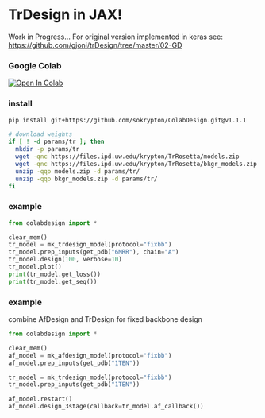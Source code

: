 # TrDesign in JAX!
Work in Progress...
For original version implemented in keras see: https://github.com/gjoni/trDesign/tree/master/02-GD

### Google Colab
<a href="https://colab.research.google.com/github/sokrypton/ColabDesign/blob/v1.1.1/tr/design.ipynb">
  <img src="https://colab.research.google.com/assets/colab-badge.svg" alt="Open In Colab"/>
</a>

### install
```bash
pip install git+https://github.com/sokrypton/ColabDesign.git@v1.1.1

# download weights
if [ ! -d params/tr ]; then
  mkdir -p params/tr
  wget -qnc https://files.ipd.uw.edu/krypton/TrRosetta/models.zip
  wget -qnc https://files.ipd.uw.edu/krypton/TrRosetta/bkgr_models.zip
  unzip -qqo models.zip -d params/tr/
  unzip -qqo bkgr_models.zip -d params/tr/
fi
```

### example
```python
from colabdesign import *

clear_mem()
tr_model = mk_trdesign_model(protocol="fixbb")
tr_model.prep_inputs(get_pdb("6MRR"), chain="A")
tr_model.design(100, verbose=10)
tr_model.plot()
print(tr_model.get_loss())
print(tr_model.get_seq())
```
### example
combine AfDesign and TrDesign for fixed backbone design 
```python
from colabdesign import *

clear_mem()
af_model = mk_afdesign_model(protocol="fixbb")
af_model.prep_inputs(get_pdb("1TEN"))

tr_model = mk_trdesign_model(protocol="fixbb")
tr_model.prep_inputs(get_pdb("1TEN"))

af_model.restart()
af_model.design_3stage(callback=tr_model.af_callback())
```

